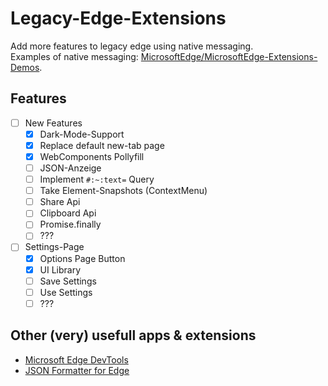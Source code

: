 # Legacy-Edge-Extensions
Add more features to legacy edge using native messaging.   
Examples of native messaging: [MicrosoftEdge/MicrosoftEdge-Extensions-Demos](https://github.com/MicrosoftEdge/MicrosoftEdge-Extensions-Demos/tree/6d34a82518cead01822ac1bed13a69169b1e3ea2/SecureInput).   

## Features
- [ ] New Features
  - [x] Dark-Mode-Support  
  - [x] Replace default new-tab page 
  - [x] WebComponents Pollyfill
  - [ ] JSON-Anzeige
  - [ ] Implement `#:~:text=` Query
  - [ ] Take Element-Snapshots (ContextMenu)
  - [ ] Share Api
  - [ ] Clipboard Api
  - [ ] Promise.finally
  - [ ] ???
- [ ] Settings-Page   
  - [x] Options Page Button
  - [x] UI Library
  - [ ] Save Settings
  - [ ] Use Settings
  - [ ] ??? 

## Other (very) usefull apps & extensions
- [Microsoft Edge DevTools](https://www.microsoft.com/store/productId/9MZBFRMZ0MNJ?market=us&locale=en-us)
- [JSON Formatter for Edge](https://www.microsoft.com/store/productId/9NZ9D2J86W6S?market=us&locale=en-us)
